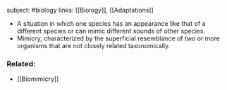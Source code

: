 subject: #biology
links: [[Biology]], [[Adaptations]]
- A situation in which one species has an appearance like that of a different species or can mimic different sounds of other species. 
- Mimicry, characterized by the superficial resemblance of two or more organisms that are not closely related taxonomically.

### Related:
- [[Biomimicry]]